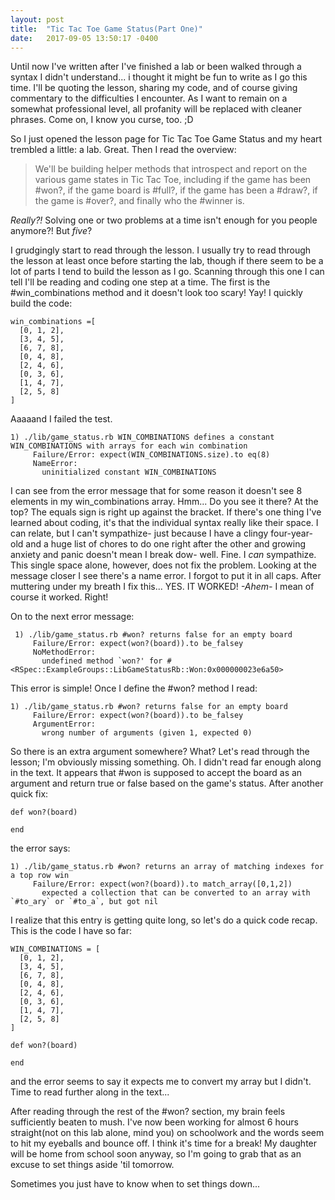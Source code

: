 ```yaml
---
layout: post
title:  "Tic Tac Toe Game Status(Part One)"
date:   2017-09-05 13:50:17 -0400
---
```



Until now I've written after I've finished a lab or been walked through a syntax I didn't understand... i thought it might be fun to write as I go this time. I'll be quoting the lesson, sharing my code, and of course giving commentary to the difficulties I encounter. As I want to remain on a somewhat professional level, all profanity will be replaced with cleaner phrases. Come on, I know you curse, too. ;D

So I just opened the lesson page for Tic Tac Toe Game Status and my heart trembled a little: a lab. Great. Then I read the overview:
> We'll be building helper methods that introspect and report on the various game states in Tic Tac Toe, including if the game has been #won?, if the game board is #full?, if the game has been a #draw?, if the game is #over?, and finally who the #winner is.

*Really?!* Solving one or two problems at a time isn't enough for you people anymore?! But *five*? 

I grudgingly start to read through the lesson. I usually try to read through the lesson at least once before starting the lab, though if there seem to be a lot of parts I tend to build the lesson as I go. Scanning through this one I can tell I'll be reading and coding one step at a time. The first is the #win_combinations method and it doesn't look too scary! Yay! I quickly build the code:

```
win_combinations =[
  [0, 1, 2],
  [3, 4, 5],
  [6, 7, 8],
  [0, 4, 8],
  [2, 4, 6],
  [0, 3, 6],
  [1, 4, 7],
  [2, 5, 8]
]
```
Aaaaand I failed the test. 
```
1) ./lib/game_status.rb WIN_COMBINATIONS defines a constant WIN_COMBINATIONS with arrays for each win combination
     Failure/Error: expect(WIN_COMBINATIONS.size).to eq(8)
     NameError:
       uninitialized constant WIN_COMBINATIONS
```
I can see from the error message that for some reason it doesn't see 8 elements in my win_combinations array. Hmm... Do you see it there? At the top? The equals sign is right up against the bracket. If there's one thing I've learned about coding, it's that the individual syntax really like their space. I can relate, but I can't sympathize- just because I have a clingy four-year-old and a huge list of chores to do one right after the other and growing anxiety and panic doesn't mean I break dow- well. Fine. I *can* sympathize. This single space alone, however, does not fix the problem. Looking at the message closer I see there's a name error. I forgot to put it in all caps. After muttering under my breath I fix this... YES. IT WORKED! *-Ahem-* I mean of course it worked. Right! 

On to the next error message:
```
 1) ./lib/game_status.rb #won? returns false for an empty board
     Failure/Error: expect(won?(board)).to be_falsey
     NoMethodError:
       undefined method `won?' for #<RSpec::ExampleGroups::LibGameStatusRb::Won:0x000000023e6a50>
```

This error is simple! Once I define the #won? method I read:

```
1) ./lib/game_status.rb #won? returns false for an empty board
     Failure/Error: expect(won?(board)).to be_falsey
     ArgumentError:
       wrong number of arguments (given 1, expected 0)
```

So there is an extra argument somewhere? What? Let's read through the lesson; I'm obviously missing something. Oh. I didn't read far enough along in the text. It appears that #won is supposed to accept the board as an argument and return true or false based on the game's status. After another quick fix:

```
def won?(board)

end
```

the error says:

```
1) ./lib/game_status.rb #won? returns an array of matching indexes for a top row win
     Failure/Error: expect(won?(board)).to match_array([0,1,2])
       expected a collection that can be converted to an array with `#to_ary` or `#to_a`, but got nil
```

I realize that this entry is getting quite long, so let's do a quick code recap. This is the code I have so far:

```
WIN_COMBINATIONS = [
  [0, 1, 2],
  [3, 4, 5],
  [6, 7, 8],
  [0, 4, 8],
  [2, 4, 6],
  [0, 3, 6],
  [1, 4, 7],
  [2, 5, 8]
]

def won?(board)

end
```

and the error seems to say it expects me to convert my array but I didn't. Time to read further along in the text... 

After reading through the rest of the #won? section, my brain feels sufficiently beaten to mush. I've now been working for almost 6 hours straight(not on this lab alone, mind you) on schoolwork and the words seem to hit my eyeballs and bounce off. I think it's time for a break! My daughter will be home from school soon anyway, so I'm going to grab that as an excuse to set things aside 'til tomorrow. 

Sometimes you just have to know when to set things down...

